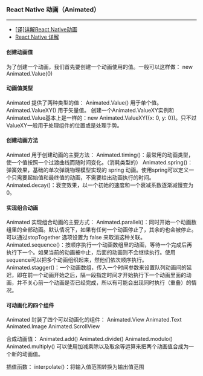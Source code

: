 ### React Native 动画（Animated）
---
- [[译]详解React Native动画](https://github.com/dwqs/blog/issues/41)
- [React Native 详解](https://future-challenger.gitbooks.io/react-native-animation/content/panresponder.html)
#### 创建动画值
为了创建一个动画，我们首先要创建一个动画使用的值。一般可以这样做：
new Animated.Value(0)

#### 动画值类型
Animated 提供了两种类型的值：
Animated.Value() 用于单个值。
Animated.ValueXY() 用于矢量值。
创建一个Animated.ValueXY实例和Animated.Value基本上是一样的：new Animated.ValueXY({x: 0, y: 0})。只不过ValueXY一般用于处理组件的位置或是处理手势。

#### 创建动画方法
Animated 用于创建动画的主要方法：
Animated.timing()：最常用的动画类型，使一个值按照一个过渡曲线而随时间变化。（消耗类型的）
Animated.spring()：弹簧效果，基础的单次弹跳物理模型实现的 spring 动画。使用spring可以定义一个只需要起始值和最终值的动画，不需要给出动画执行的时间。
Animated.decay()：衰变效果，以一个初始的速度和一个衰减系数逐渐减慢变为0。

#### 实现组合动画
Animated 实现组合动画的主要方式：
Animated.parallel()：同时开始一个动画数组里的全部动画。默认情况下，如果有任何一个动画停止了，其余的也会被停止。可以通过stopTogether 选项设置为 false 来取消这种关联。
Animated.sequence()：按顺序执行一个动画数组里的动画，等待一个完成后再执行下一个。如果当前的动画被中止，后面的动画则不会继续执行。使用sequence可以把多个动画组织起来，然他们依次顺序执行。
Animated.stagger()：一个动画数组，传入一个时间参数来设置队列动画间的延迟，即在前一个动画开始之后，隔一段指定时间才开始执行下一个动画里面的动画，并不关心前一个动画是否已经完成，所以有可能会出现同时执行（重叠）的情况。

#### 可动画化的四个组件
Animated 封装了四个可以动画化的组件：
Animated.View
Animated.Text
Animated.Image
Animated.ScrollView

合成动画值：
Animated.add()
Animated.divide()
Animated.modulo()
Animated.multiply()
可以使用加减乘除以及取余等运算来把两个动画值合成为一个新的动画值。

插值函数：
interpolate()：将输入值范围转换为输出值范围